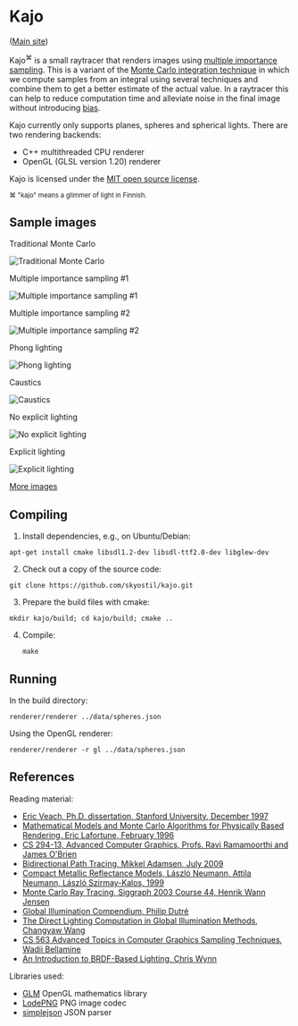 Kajo
====

([Main site](http://www.unrealvoodoo.org/projects/kajo))

Kajo<sup>⌘</sup> is a small raytracer that renders images using [multiple importance
sampling](http://graphics.stanford.edu/courses/cs348b-03/papers/veach-chapter9.pdf).
This is a variant of the [Monte Carlo integration
technique](http://en.wikipedia.org/wiki/Monte_Carlo_integration) in which we
compute samples from an integral using several techniques and combine them to
get a better estimate of the actual value. In a raytracer this can help to
reduce computation time and alleviate noise in the final image without
introducing [bias](http://en.wikipedia.org/wiki/Unbiased_rendering).

Kajo currently only supports planes, spheres and spherical lights. There are
two rendering backends:

  - C++ multithreaded CPU renderer
  - OpenGL (GLSL version 1.20) renderer

Kajo is licensed under the [MIT open source license](http://opensource.org/licenses/MIT).

<sub>⌘ "kajo" means a glimmer of light in Finnish.</sub>

Sample images
-------------

Traditional Monte Carlo

![Traditional Monte Carlo](images/kajo_monte_carlo.png)

Multiple importance sampling #1

![Multiple importance sampling #1](images/kajo_multiple_importance_sampling.png)

Multiple importance sampling #2

![Multiple importance sampling #2](images/kajo_multiple_importance_sampling2.png)

Phong lighting

![Phong lighting](images/kajo_phong.png)

Caustics

![Caustics](images/kajo_caustics.png)

No explicit lighting

![No explicit lighting](images/kajo_no_explicit_lighting.png)

Explicit lighting

![Explicit lighting](images/kajo_explicit_lighting.png)

[More images](http://www.unrealvoodoo.org/projects/kajo)

Compiling
---------

1. Install dependencies, e.g., on Ubuntu/Debian:

  `apt-get install cmake libsdl1.2-dev libsdl-ttf2.0-dev libglew-dev`

2. Check out a copy of the source code:

  `git clone https://github.com/skyostil/kajo.git`

3. Prepare the build files with cmake:

  `mkdir kajo/build; cd kajo/build; cmake ..`

4. Compile:

   `make`

Running
-------

In the build directory:

  `renderer/renderer ../data/spheres.json`

Using the OpenGL renderer:

  `renderer/renderer -r gl ../data/spheres.json`

References
----------

Reading material:

- [Eric Veach, Ph.D. dissertation, Stanford University, December 1997](http://graphics.stanford.edu/papers/veach_thesis/)
- [Mathematical Models and Monte Carlo Algorithms for Physically Based Rendering. Eric Lafortune, February 1996](http://www.graphics.cornell.edu/~eric/thesis/)
- [CS 294-13, Advanced Computer Graphics, Profs. Ravi Ramamoorthi and James O'Brien](http://inst.eecs.berkeley.edu/~cs294-13/fa09/)
- [Bidirectional Path Tracing, Mikkel Adamsen, July 2009](http://www.maw.dk/?page_id=78)
- [Compact Metallic Reflectance Models, László Neumann, Attila Neumann, László Szirmay-Kalos, 1999](http://sirkan.iit.bme.hu/~szirmay/brdf6.pdf)
- [Monte Carlo Ray Tracing, Siggraph 2003 Course 44, Henrik Wann Jensen
](http://www.cs.odu.edu/~yaohang/cs714814/Assg/raytracing.pdf)
- [Global Illumination Compendium, Philip Dutré](http://people.cs.kuleuven.be/~philip.dutre/GI/)
- [The Direct Lighting Computation in Global Illumination Methods, Changyaw Wang](http://www0.cs.ucl.ac.uk/research/vr/Projects/VLF/vlfpapers/monte-carlo/wang__the_direct_lighting_computation_in_GI__phd.pdf)
- [CS 563 Advanced Topics in Computer Graphics Sampling Techniques, Wadii Bellamine](http://web.cs.wpi.edu/~emmanuel/courses/cs563/S07/talks/alex_white_wk11_pt1.pdf)
- [An Introduction to BRDF-Based Lighting, Chris Wynn](http://www.cs.princeton.edu/courses/archive/fall06/cos526/tmp/wynn.pdf)

Libraries used:
- [GLM](http://glm.g-truc.net/0.9.5/index.html) OpenGL mathematics library
- [LodePNG](http://lodev.org/lodepng/) PNG image codec
- [simplejson](https://github.com/simplejson/simplejson) JSON parser
